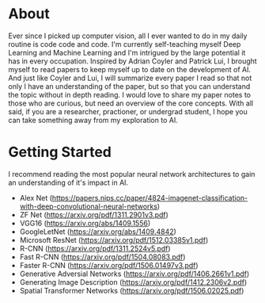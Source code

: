 # About
Ever since I picked up computer vision, all I ever wanted to do in my daily routine is code code and code.  I'm currently self-teaching myself Deep Learning and Machine Learning and I'm intrigued by the large potential it has in every occupation.  Inspired by Adrian Coyler and Patrick Lui, I brought myself to read papers to keep myself up to date on the development of AI.  And just like Coyler and Lui, I will summarize every paper I read so that not only I have an understanding of the paper, but so that you can understand the topic without in depth reading.  I would love to share my paper notes to those who are curious, but need an overview of the core concepts.  With all said, if you are a researcher, practioner, or undergrad student, I hope you can take something away from my exploration to AI.

# Getting Started
I recommend reading the most popular neural network architectures to gain an understanding of it's impact in AI. <br>
* Alex Net (https://papers.nips.cc/paper/4824-imagenet-classification-with-deep-convolutional-neural-networks) <br>
* ZF Net (https://arxiv.org/pdf/1311.2901v3.pdf) <br>
* VGG16 (https://arxiv.org/abs/1409.1556) <br>
* GoogleLetNet (https://arxiv.org/abs/1409.4842) <br>
* Microsoft ResNet (https://arxiv.org/pdf/1512.03385v1.pdf) <br>
* R-CNN (https://arxiv.org/pdf/1311.2524v5.pdf) <br>
* Fast R-CNN (https://arxiv.org/pdf/1504.08083.pdf) <br>
* Faster R-CNN (https://arxiv.org/pdf/1506.01497v3.pdf) <br>
* Generative Adversial Networks (https://arxiv.org/pdf/1406.2661v1.pdf) <br>
* Generating Image Description (https://arxiv.org/pdf/1412.2306v2.pdf) <br>
* Spatial Transformer Networks (https://arxiv.org/pdf/1506.02025.pdf) <br>




